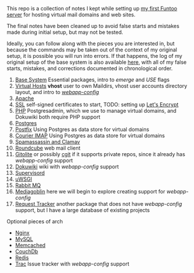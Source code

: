 
This repo is a collection of notes I kept while setting up [my first Funtoo server](http://www.funtoo.org/Funtoo_Containers) for hosting virtual mail domains and web sites.

The final notes have been cleaned up to avoid false starts and mistakes made during initial setup, but may not be tested.

Ideally, you can follow along with the pieces you are interested in, but because the commands may be taken out of the context of my original setup, it is possible you will run into errors.  If that happens, the log of my original setup of the base system is also available [here](001-install-notes-complete-virtual-mail-server.md), with all of my false starts, mistakes, and corrections documented in chronological order.

  1. [Base System](Base-System.md) Essential packages, intro to *emerge* and *USE* flags
  1. [Virtual Hosts](Virtual-Hosts.md) **vhost** user to own Maildirs, vhost user accounts directory layout, and intro to *[webapp-config](https://wiki.gentoo.org/wiki/Webapp-config)*
  1. [Apache](Apache.md)
  1. [SSL](SSL.md) self-signed certificates to start, TODO: setting up [Let's Encrypt](https://letsencrypt.org/)
  1. [PHP](PHP.md) Postgresadmin, which we use to manage virtual domains, and Dokuwiki both require PHP support
  1. [Postgres](Postgres.md)
  1. [Postfix](Postfix.md) Using Postgres as data store for virtual domains
  1. [Courier IMAP](Courier-IMAP.md) Using Postgres as data store for virtual domains
  1. [Spamassassin and Clamav](Spamassassin-and-Clamav.md)
  1. [Roundcube](Roundcube.md) web mail client
  1. [Gitolite](Gitolite.md) or possibly [cgit](https://wiki.gentoo.org/wiki/Cgit) if it supports private repos, since it already has *webapp-config* support
  1. [Dokuwiki](Dokuwiki.md) wiki with *webapp-config* support
  1. [Supervisord](Supervisord.md)
  1. [uWSGI](uWSGI.md)
  1. [Rabbit MQ](Rabbit-MQ.md)
  1. [Mediagoblin](Mediagoblin.md) here we will begin to explore creating support for *webapp-config*
  1. [Request Tracker](Request-Tracker.md) another package that does not have *webapp-config* support, but I have a large database of existing projects

Optional pieces of arch

  * [Nginx](Nginx.md)
  * [MySQL](MySQL.md)
  * [Memcached](Memcached.md)
  * [CouchDb](CouchDb.md)
  * [Redis](Redis.md)
  * [Trac](Trac.md) Issue tracker with *webapp-config* support

